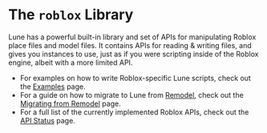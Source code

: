 <!-- markdownlint-disable MD033 -->
<!-- markdownlint-disable MD026 -->

# The `roblox` Library

Lune has a powerful built-in library and set of APIs for manipulating Roblox place files and model
files. It contains APIs for reading & writing files, and gives you instances to use, just as if you
were scripting inside of the Roblox engine, albeit with a more limited API.

- For examples on how to write Roblox-specific Lune scripts, check out the
  [Examples](./2-examples.md) page.
- For a guide on how to migrate to Lune from [Remodel](https://github.com/rojo-rbx/remodel), check
  out the [Migrating from Remodel](./3-remodel-migration.mdx) page.
- For a full list of the currently implemented Roblox APIs, check out the
  [API Status](./4-api-status.md) page.
